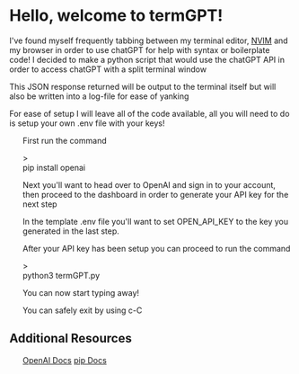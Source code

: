 <h1>Hello, welcome to termGPT!</h1>
<p> I've found myself frequently tabbing between my terminal editor, <a href="https://github.com/LogPRose/nvim">NVIM</a> and my browser in order to use chatGPT for help with syntax or boilerplate code!
I decided to make a python script that would use the chatGPT API in order to access chatGPT with a split terminal window</p>
<p> This JSON response returned will be output to the terminal itself but will also be written into a log-file for ease of yanking</p>
<p> For ease of setup I will leave all of the code available, all you will need to do is setup your own .env file with your keys!</p>

<ul>
    <div>
        <p> First run the command </p>
       > <div class="Boxed"> pip install openai </div> 
    </div>
    <p>Next you'll want to head over to OpenAI and sign in to your account, then proceed to the dashboard in order to generate your API key for the next step</p>
    <p>In the template .env file you'll want to set OPEN_API_KEY to the key you generated in the last step. </p>
    <div>
        <p>After your API key has been setup you can proceed to run the command</p>
       > <div class="Boxed"> python3 termGPT.py</div>
        <p>You can now start typing away!</p>
        <p>You can safely exit by using c-C</p>
    </div>
</ul>


<h2> Additional Resources </h2>

<ul>
    <a href="https://platform.openai.com/docs/api-reference/introduction">OpenAI Docs</a>
    <a href="https://pip.pypa.io/en/stable/">pip Docs</a>
</ul>
